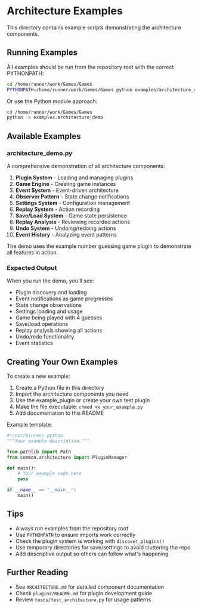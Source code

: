 # Architecture Examples

This directory contains example scripts demonstrating the architecture components.

## Running Examples

All examples should be run from the repository root with the correct PYTHONPATH:

```bash
cd /home/runner/work/Games/Games
PYTHONPATH=/home/runner/work/Games/Games python examples/architecture_demo.py
```

Or use the Python module approach:

```bash
cd /home/runner/work/Games/Games
python -m examples.architecture_demo
```

## Available Examples

### architecture_demo.py

A comprehensive demonstration of all architecture components:

1. **Plugin System** - Loading and managing plugins
2. **Game Engine** - Creating game instances
3. **Event System** - Event-driven architecture
4. **Observer Pattern** - State change notifications
5. **Settings System** - Configuration management
6. **Replay System** - Action recording
7. **Save/Load System** - Game state persistence
8. **Replay Analysis** - Reviewing recorded actions
9. **Undo System** - Undoing/redoing actions
10. **Event History** - Analyzing event patterns

The demo uses the example number guessing game plugin to demonstrate all features in action.

### Expected Output

When you run the demo, you'll see:
- Plugin discovery and loading
- Event notifications as game progresses
- State change observations
- Settings loading and usage
- Game being played with 4 guesses
- Save/load operations
- Replay analysis showing all actions
- Undo/redo functionality
- Event statistics

## Creating Your Own Examples

To create a new example:

1. Create a Python file in this directory
2. Import the architecture components you need
3. Use the example_plugin or create your own test plugin
4. Make the file executable: `chmod +x your_example.py`
5. Add documentation to this README

Example template:

```python
#!/usr/bin/env python
"""Your example description."""

from pathlib import Path
from common.architecture import PluginManager

def main():
    # Your example code here
    pass

if __name__ == "__main__":
    main()
```

## Tips

- Always run examples from the repository root
- Use `PYTHONPATH` to ensure imports work correctly
- Check the plugin system is working with `discover_plugins()`
- Use temporary directories for save/settings to avoid cluttering the repo
- Add descriptive output so others can follow what's happening

## Further Reading

- See `ARCHITECTURE.md` for detailed component documentation
- Check `plugins/README.md` for plugin development guide
- Review `tests/test_architecture.py` for usage patterns
